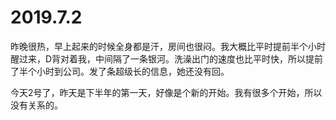 # 2019.7.2

昨晚很热，早上起来的时候全身都是汗，房间也很闷。我大概比平时提前半个小时醒过来，D背对着我，中间隔了一条银河。洗澡出门的速度也比平时快，所以提前了半个小时到公司。发了条超级长的信息，她还没有回。  

今天2号了，昨天是下半年的第一天，好像是个新的开始。我有很多个开始，所以没有关系的。  
